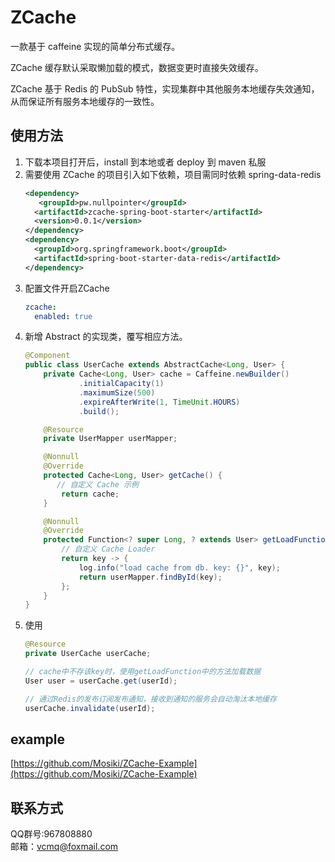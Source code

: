
# ZCache

一款基于 caffeine 实现的简单分布式缓存。

ZCache 缓存默认采取懒加载的模式，数据变更时直接失效缓存。

ZCache 基于 Redis 的 PubSub 特性，实现集群中其他服务本地缓存失效通知，
从而保证所有服务本地缓存的一致性。

## 使用方法
1. 下载本项目打开后，install 到本地或者 deploy 到 maven 私服
2. 需要使用 ZCache 的项目引入如下依赖，项目需同时依赖 spring-data-redis 
    ```xml
    <dependency>
       <groupId>pw.nullpointer</groupId>
      <artifactId>zcache-spring-boot-starter</artifactId>
      <version>0.0.1</version>
    </dependency>
    <dependency>
      <groupId>org.springframework.boot</groupId>
      <artifactId>spring-boot-starter-data-redis</artifactId>
    </dependency>
    ```
3. 配置文件开启ZCache
    ```yaml
    zcache:
      enabled: true
    ```
4. 新增 Abstract 的实现类，覆写相应方法。
    ```java
    @Component
    public class UserCache extends AbstractCache<Long, User> {
        private Cache<Long, User> cache = Caffeine.newBuilder()
                .initialCapacity(1)
                .maximumSize(500)
                .expireAfterWrite(1, TimeUnit.HOURS)
                .build();
    
        @Resource
        private UserMapper userMapper;
    
        @Nonnull
        @Override
        protected Cache<Long, User> getCache() {
           // 自定义 Cache 示例
            return cache;
        }
    
        @Nonnull
        @Override
        protected Function<? super Long, ? extends User> getLoadFunction() {
            // 自定义 Cache Loader
            return key -> {
                log.info("load cache from db. key: {}", key);
                return userMapper.findById(key);
            };
        }
    }
    ```
5. 使用
    ```java
   @Resource
   private UserCache userCache;
   
   // cache中不存该key时，使用getLoadFunction中的方法加载数据       
   User user = userCache.get(userId);

   // 通过Redis的发布订阅发布通知，接收到通知的服务会自动淘汰本地缓存   
   userCache.invalidate(userId); 
   ```
## example
[https://github.com/Mosiki/ZCache-Example](https://github.com/Mosiki/ZCache-Example)
## 联系方式
QQ群号:967808880  
邮箱：vcmq@foxmail.com